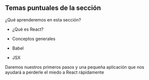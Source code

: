 ## Temas puntuales de la sección
¿Qué aprenderemos en esta sección?

- ¿Qué es React?

- Conceptos generales

- Babel

- JSX

Daremos nuestros primeros pasos y una pequeña aplicación que nos ayudará a perderle el miedo a React rápidamente